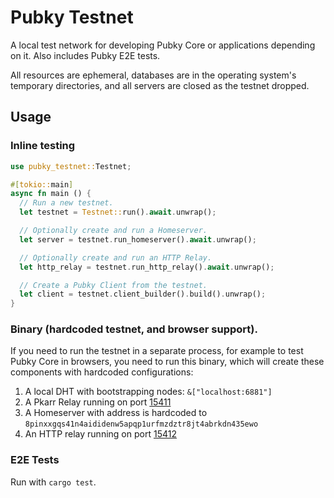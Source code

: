 # Pubky Testnet

A local test network for developing Pubky Core or applications depending on it.
Also includes Pubky E2E tests.

All resources are ephemeral, databases are in the operating system's temporary directories, and all servers are closed as the testnet dropped.

## Usage

### Inline testing

```rust
use pubky_testnet::Testnet;

#[tokio::main]
async fn main () {
  // Run a new testnet.
  let testnet = Testnet::run().await.unwrap();

  // Optionally create and run a Homeserver.
  let server = testnet.run_homeserver().await.unwrap();

  // Optionally create and run an HTTP Relay.
  let http_relay = testnet.run_http_relay().await.unwrap();

  // Create a Pubky Client from the testnet.
  let client = testnet.client_builder().build().unwrap();
}
```

### Binary (hardcoded testnet, and browser support).

If you need to run the testnet in a separate process, for example to test Pubky Core in browsers, you need to run this binary, which will create these components with hardcoded configurations:

1. A local DHT with bootstrapping nodes: `&["localhost:6881"]`
3. A Pkarr Relay running on port [15411](pubky_common::constants::testnet_ports::PKARR_RELAY)
2. A Homeserver with address is hardcoded to `8pinxxgqs41n4aididenw5apqp1urfmzdztr8jt4abrkdn435ewo`
4. An HTTP relay running on port [15412](pubky_common::constants::testnet_ports::HTTP_RELAY)

### E2E Tests

Run with `cargo test`.